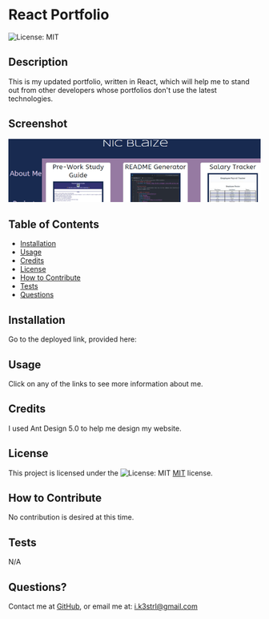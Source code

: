# React Portfolio
  ![License: MIT](https://img.shields.io/badge/License-MIT-yellow.svg)

  ## Description
  This is my updated portfolio, written in React, which will help me to stand out from other developers whose portfolios don't use the latest technologies.

  ## Screenshot
   ![screenshot of application](src/assets/screenshot.jpg)

  ## Table of Contents
  - [Installation](#installation)
  - [Usage](#usage)
  - [Credits](#credits)
  - [License](#license)
  - [How to Contribute](#how-to-contribute)
  - [Tests](#tests)
  - [Questions](#questions)

  ## Installation
  Go to the deployed link, provided here:

  ## Usage
  Click on any of the links to see more information about me.

  ## Credits
  I used Ant Design 5.0 to help me design my website.

  ## License
  This project is licensed under the ![License: MIT](https://img.shields.io/badge/License-MIT-yellow.svg) [MIT](https://opensource.org/licenses/MIT) license.

  ## How to Contribute
  No contribution is desired at this time.

  ## Tests
  N/A

  ## Questions? 
  Contact me at
  [GitHub](https://github.com/k3strl), or email me at: <i.k3strl@gmail.com>